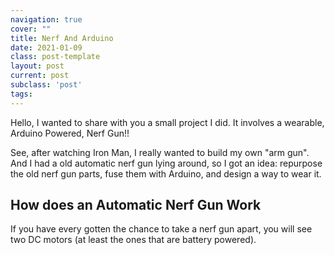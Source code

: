 ```yaml
---
navigation: true
cover: ""
title: Nerf And Arduino
date: 2021-01-09
class: post-template
layout: post
current: post
subclass: 'post'
tags: 
---
```


Hello, I wanted to share with you a small project I did. It involves a wearable, Arduino Powered, Nerf Gun!!

See, after watching Iron Man, I really wanted to build my own "arm gun". And I had a old automatic nerf gun lying around, so I got an idea: repurpose the old nerf gun parts, fuse them with Arduino, and design a way to wear it.

## How does an Automatic Nerf Gun Work

If you have every gotten the chance to take a nerf gun apart, you will see two DC motors (at least the ones that are battery powered). 

